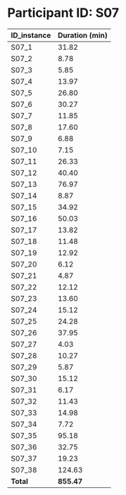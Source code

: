 # Participant ID: S07


| ID_instance | Duration (min)  |
|-------------|--------|
| S07_1       | 31.82  |
| S07_2       | 8.78   |
| S07_3       | 5.85   |
| S07_4       | 13.97  |
| S07_5       | 26.80  |
| S07_6       | 30.27  |
| S07_7       | 11.85  |
| S07_8       | 17.60  |
| S07_9       | 6.88   |
| S07_10      | 7.15   |
| S07_11      | 26.33  |
| S07_12      | 40.40  |
| S07_13      | 76.97  |
| S07_14      | 8.87   |
| S07_15      | 34.92  |
| S07_16      | 50.03  |
| S07_17      | 13.82  |
| S07_18      | 11.48  |
| S07_19      | 12.92  |
| S07_20      | 6.12   |
| S07_21      | 4.87   |
| S07_22      | 12.12  |
| S07_23      | 13.60  |
| S07_24      | 15.12  |
| S07_25      | 24.28  |
| S07_26      | 37.95  |
| S07_27      | 4.03   |
| S07_28      | 10.27  |
| S07_29      | 5.87   |
| S07_30      | 15.12  |
| S07_31      | 6.17   |
| S07_32      | 11.43  |
| S07_33      | 14.98  |
| S07_34      | 7.72   |
| S07_35      | 95.18  |
| S07_36      | 32.75  |
| S07_37      | 19.23  |
| S07_38      | 124.63 |
| **Total**   | **855.47** |


